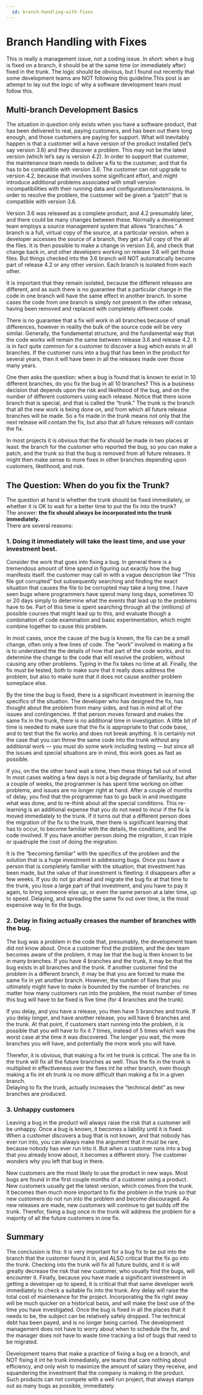 ```yaml
---
  id: branch-handling-with-fixes
---
```

#  Branch Handling with Fixes

This is really a management issue, not a coding issue. In short: when a bug is fixed on a branch, it should be at the same time (or immediately after) fixed in the trunk. The logic should be obvious, but I found out recently that some development teams are NOT following this guideline.This post is an attempt to lay out the logic of why a software development team must follow this.

## Multi-branch Development Basics

The situation in question only exists when you have a software product, that has been delivered to real, paying customers, and has been out there long enough, and those customers are paying for support. What will inevitably happen is that a customer will a have version of the product installed (let’s say version 3.6) and they discover a problem. This may not be the latest version (which let’s say is version 4.2). In order to support that customer, the maintenance team needs to deliver a fix to the customer, and that fix has to be compatible with version 3.6. The customer can not upgrade to version 4.2, because that involves some significant effort, and might introduce additional problems associated with small version incompatibilities with their running data and configurations/extensions. In order to resolve the problem, the customer will be given a “patch” that is compatible with version 3.6.  

Version 3.6 was released as a complete product, and 4.2 presumably later, and there could be many changes between these. Normally a development team employs a source management system that allows “branches.” A branch is a full, virtual copy of the source, at a particular version. when a developer accesses the source of a branch, they get a full copy of the all the files. It is then possible to make a change in version 3.6, and check that change back in, and other developers working on release 3.6 will get those files. But things checked into the 3.6 branch will NOT automatically become part of release 4.2 or any other version. Each branch is isolated from each other.  

It is important that they remain isolated, because the different releases are different, and as such there is no guarantee that a particular change in the code in one branch will have the same effect in another branch. In some cases the code from one branch is simply not present in the other release, having been removed and replaced with completely different code.  

There is no guarantee that a fix will work in all branches because of small differences, however in reality the bulk of the source code will be very similar. Generally, the fundamental structure, and the fundamental way that the code works will remain the same between release 3.6 and release 4.2. It is in fact quite common for a customer to discover a bug which exists in all branches. If the customer runs into a bug that has been in the product for several years, then it will have been in all the releases made over those many years.  

One then asks the question: when a bug is found that is known to exist in 10 different branches, do you fix the bug in all 10 branches? This is a business decision that depends upon the risk and likelihood of the bug, and on the number of different customers using each release. Notice that there isone branch that is special, and that is called the “trunk.” The trunk is the branch that all the new work is being done on, and from which all future release branches will be made. So a fix made in the trunk means not only that the next release will contain the fix, but also that all future releases will contain the fix. 

In most projects it is obvious that the fix should be made in two places at least: the branch for the customer who reported the bug, so you can make a patch, and the trunk so that the bug is removed from all future releases. It might then make sense to more fixes in other branches depending upon customers, likelihood, and risk.

## The Question: When do you fix the Trunk?

The question at hand is whether the trunk should be fixed immediately, or whether it is OK to wait for a better time to put the fix into the trunk?  
The answer: **the fix should always be incorporated into the trunk immediately.**  
There are several reasons:

### 1\. Doing it immediately will take the least time, and use your investment best.

Consider the work that goes into fixing a bug. In general there is a tremendous amount of time spend in figuring out exactly how the bug manifests itself. the customer may call in with a vague description like “This file got corrupted” but subsequently searching and finding the exact situation that causes the file to be corrupted may take a long time. I have seen bugs where programmers have spend many long days, sometimes 10 or 20 days simply to determine what the events that lead up to the problems have to be. Part of this time is spent searching through all the (millions) of possible courses that might lead up to this, and evaluate though a combination of code examination and basic experimentation, which might combine together to cause this problem.  

In most cases, once the cause of the bug is known, the fix can be a small change, often only a few lines of code. The “work” involved in making a fix is to understand the the details of how that part of the code works, and to determine the change to the code that will resolve the problem, without causing any other problems. Typing in the fix takes no time at all. Finally, the fix must be tested, both to make sure that it really does address the problem, but also to make sure that it does not cause another problem someplace else.  

By the time the bug is fixed, there is a significant investment in learning the specifics of the situation. The developer who has designed the fix, has thought about the problem from many sides, and has in mind all of the issues and contingencies. If that person moves forward and makes the same fix in the trunk, there is no additional time in investigation. A little bit of time is needed to make sure that the fix is appropriate to that code base, and to test that the fix works and does not break anything. It is certainly not the case that you can throw the same code into the trunk without any additional work — you must do some work including testing — but since all the issues and special situations are in mind, this work goes as fast as possible.  

If you, on the the other hand wait a time, then these things fall out of mind. In most cases waiting a few days is not a big degrade of familiarity, but after a couple of weeks, the programmer is has spent time working on other problems, and issues are no longer right at hand. After a couple of months of delay, you find that the programmer has to go back in and investigate what was done, and to re-think about all the special conditions. This re-learning is an additional expense that you do not need to incur if the fix is moved immediately to the trunk. If it turns out that a different person does the migration of the fix to the trunk, then there is significant learning that has to occur, to become familiar with the details, the conditions, and the code involved. If you have another person doing the migration, it can triple or quadruple the cost of doing the migration.  

It is the “becoming familiar” with the specifics of the problem and the solution that is a huge investment in addressing bugs. Once you have a person that is completely familiar with the situation, that investment has been made, but the value of that investment is fleeting: it disappears after a few weeks. If you do not go ahead and migrate the bug fix at that time to the trunk, you lose a large part of that investment, and you have to pay it again, to bring someone else up, or even the same person at a later time, up to speed. Delaying, and spreading the same fix out over time, is the most expensive way to fix the bugs.

### 2\. Delay in fixing actually creases the number of branches with the bug.

The bug was a problem in the code that, presumably, the development team did not know about. Once a customer find the problem, and the dev team becomes aware of the problem, it may be that the bug is then known to be in many branches. If you have 4 branches and the trunk, it may be that the bug exists in all branches and the trunk. If another customer find the problem in a different branch, it may be that you are forced to make the same fix in yet another branch. However, the number of fixes that you ultimately might have to make is bounded by the number of branches. no matter how many customers run into the problem, the most number of times this bug will have to be fixed is five time (for 4 branches and the trunk). 

If you delay, and you have a release, you then have 5 branches and trunk. If you delay longer, and have another release, you will have 6 branches and the trunk. At that point, if customers start running into the problem, it is possible that you will have to fix it 7 times, instead of 5 times which was the worst case at the time it was discovered. The longer you wait, the more branches you will have, and potentially the more work you will have.  

Therefor, it is obvious, that making a fix int he trunk is critical. The one fix in the trunk will fix all the future branches as well. Thus the fix in the trunk is multiplied in effectiveness over the fixes int he other branch, even though making a fix int eh trunk is no more difficult than making a fix in a given branch.  
Delaying to fix the trunk, actually increases the “technical debt” as new branches are produced.

### 3\. Unhappy customers

Leaving a bug in the product will always raise the risk that a customer will be unhappy. Once a bug is known, it becomes a liability until it is fixed. When a customer discovers a bug that is not known, and that nobody has ever run into, you can always make the argument that it must be rare, because nobody has ever run into it. But when a customer runs into a bug that you already know about, it becomes a different story. The customer wonders why you left that bug in there.  

New customers are the most likely to use the product in new ways. Most bugs are found in the first couple months of a customer using a product. New customers usually get the latest version, which comes from the trunk. It becomes then much more important to fix the problem in the trunk so that new customers do not run into the problem and become discouraged. As new releases are made, new customers will continue to get builds off the trunk. Therefor, fixing a bug once in the trunk will address the problem for a majority of all the future customers in one fix.

## Summary

The conclusion is this: it is very important for a bug fix to be put into the branch that the customer found it in, and ALSO critical that the fix go into the trunk. Checking into the trunk will fix all future builds, and it is will greatly decrease the risk that new customer, who usually find the bugs, will encounter it. Finally, because you have made a significant investment in getting a developer up to speed, it is critical that that same developer work immediately to check a suitable fix into the trunk. Any delay will raise the total cost of maintenance for the project. Incorporating the fix right away will be much quicker on a historical basis, and will make the best use of the time you have investigated. Once the bug is fixed in all the places that it needs to be, the subject can be relatively safely dropped. The technical debt has been payed, and is no longer being carried. The development management does not have to worry about when to schedule the fix, and the manager does not have to waste time tracking a list of bugs that need to be migrated.
  
Development teams that make a practice of fixing a bug on a branch, and NOT fixing it int he trunk immediately, are teams that care nothing about efficiency, and only wish to maximize the amount of salary they receive, and squandering the investment that the company is making in the product. Such products can not compete with a well run project, that always stamps out as many bugs as possible, immediately.